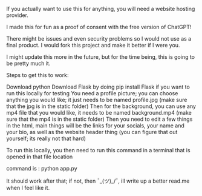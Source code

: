 If you actually want to use this for anything, you will need a website hosting provider.

I made this for fun as a proof of consent with the free version of ChatGPT!

There might be issues and even security problems so I would not use as a final product. I would fork this project and make it better if I were you.

I might update this more in the future, but for the time being, this is going to be pretty much it.

Steps to get this to work:

Download python
Download Flask by doing pip install Flask if you want to run this locally for testing
You need a profile picture; you can choose anything you would like; it just needs to be named profile.jpg (make sure that the jpg is in the static folder)
Then for the background, you can use any mp4 file that you would like, it needs to be named background.mp4 (make sure that the mp4 is in the static folder)
Then you need to edit a few things in the html, main things will be the links for your socials, your name and your bio, as well as the website header thing (you can figure that out yourself; its really not that hard)

To run this locally, you then need to run this command in a terminal that is opened in that file location

command is : python app.py

It should work after that; if not, then ¯\_(ツ)_/¯, ill write up a better read.me when I feel like it.
